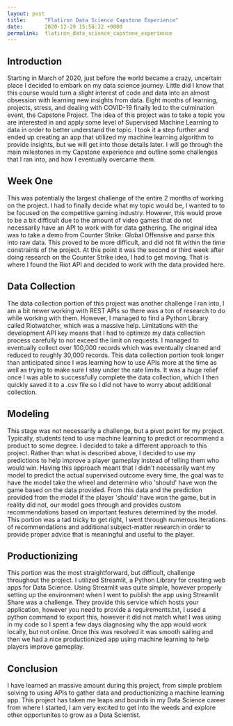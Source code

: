 ```yaml
---
layout: post
title:      "Flatiron Data Science Capstone Experience"
date:       2020-12-29 15:50:32 +0000
permalink:  flatiron_data_science_capstone_experience
---
```



## Introduction

Starting in March of 2020, just before the world became a crazy, uncertain place I decided to embark on my data science journey. Little did I know that this course would turn a slight interest of code and data into an almost obsession with learning new insights from data. Eight months of learning, projects, stress, and dealing with COVID-19 finally led to the culmination event, the Capstone Project. The idea of this project was to take a topic you are interested in and apply some level of Supervised Machine Learning to data in order to better understand the topic. I took it a step further and ended up creating an app that utilized my machine learning algorithm to provide insights, but we will get into those details later. I will go through the main milestones in my Capstone experience and outline some challenges that I ran into, and how I eventually overcame them.

## Week One

This was potentially the largest challenge of the entire 2 months of working on the project. I had to finally decide what my topic would be, I wanted to to be focused on the competitive gaming industry. However, this would prove to be a bit difficult due to the amount of video games that do not necessarily have an API to work with for data gathering. The original idea was to take a demo from Counter Strike: Global Offensive and parse this into raw data. This proved to be more difficult, and did not fit within the time constraints of the project. At this point it was the second or third week after doing research on the Counter Strike idea, I had to get moving. That is where I found the Riot API and decided to work with the data provided here.

## Data Collection

The data collection portion of this project was another challenge I ran into, I am a bit newer working with REST APIs so there was a ton of research to do while working with them. However, I managed to find a Python Library called Riotwatcher, which was a massive help. Limitations with the development API key means that I had to optimize my data collection process carefully to not exceed the limit on requests. I managed to eventually collect over 100,000 records which was eventually cleaned and reduced to roughly 30,000 records. This data collection portion took longer than anticipated since I was learning how to use APIs more at the time as well as trying to make sure I stay under the rate limits. It was a huge relief once I was able to successfully complete the data collection, which I then quickly saved it to a .csv file so I did not have to worry about additional collection.

## Modeling

This stage was not necessarily a challenge, but a pivot point for my project. Typically, students tend to use machine learning to predict or recommend a product to some degree. I decided to take a different approach to this project. Rather than what is described above, I decided to use my predictions to help improve a player gameplay instead of telling them who would win. Having this approach meant that I didn't necessarily want my model to predict the actual supervised outcome every time, the goal was to have the model take the wheel and determine who 'should' have won the game based on the data provided. From this data and the prediction provided from the model if the player 'should' have won the game, but in reality did not, our model goes through and provides custom recommendations based on important features determined by the model. This portion was a tad tricky to get right, I went through numerous iterations of recommendations and additional subject-matter research in order to provide proper advice that is meaningful and useful to the player.

## Productionizing

This portion was the most straightforward, but difficult, challenge throughout the project. I utilized Streamlit, a Python Library for creating web apps for Data Science. Using Streamlit was quite simple, however properly setting up the environment when I went to publish the app using Streamlit Share was a challenge. They provide this service which hosts your application, however you need to provide a requirements.txt, I used a python command to export this, however it did not match what I was using in my code so I spent a few days diagnosing why the app would work locally, but not online. Once this was resolved it was smooth sailing and then we had a nice productionized app using machine learning to help players improve gameplay.

## Conclusion

I have learned an massive amount during this project, from simple problem solving to using APIs to gather data and productionizing a machine learning app. This project has taken me leaps and bounds in my Data Science career from where I started, I am very excited to get into the weeds and explore other opportunites to grow as a Data Scientist.
